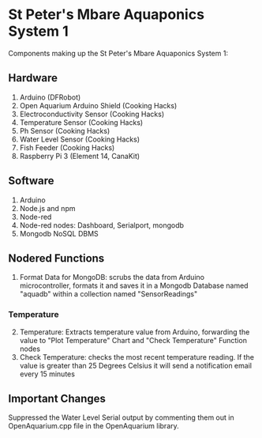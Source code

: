 # St Peter's Mbare Aquaponics System 1

Components making up the St Peter's Mbare Aquaponics System 1:

## Hardware
1. Arduino (DFRobot)
2. Open Aquarium Arduino Shield (Cooking Hacks)
3. Electroconductivity Sensor (Cooking Hacks)
4. Temperature Sensor (Cooking Hacks)
5. Ph Sensor (Cooking Hacks)
6. Water Level Sensor (Cooking Hacks)
7. Fish Feeder (Cooking Hacks)
8. Raspberry Pi 3 (Element 14, CanaKit)

## Software
1. Arduino
2. Node.js and npm
3. Node-red
4. Node-red nodes: Dashboard, Serialport, mongodb
5. Mongodb NoSQL DBMS

## Nodered Functions
1. Format Data for MongoDB: scrubs the data from Arduino microcontroller, formats it and saves it in a Mongodb Database named "aquadb" within a collection named "SensorReadings"

### Temperature

2. Temperature: Extracts temperature value from Arduino, forwarding the value to "Plot Temperature" Chart and "Check Temperature" Function nodes
3. Check Temperature: checks the most recent temperature reading. If the value is greater than 25 Degrees Celsius it will send a notification email every 15 minutes

## Important Changes
Suppressed the Water Level Serial output by commenting them out in OpenAquarium.cpp file in the OpenAquarium library.
